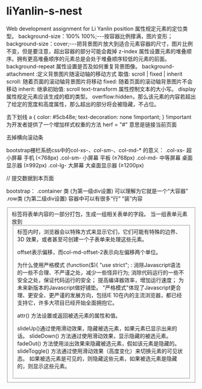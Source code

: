 # liYanlin-s-nest
Web development assignment for Li Yanlin
position 属性规定元素的定位类型。
background-size：100% 100%;---按容器比例撑满，图片变形；
background-size：cover;---把背景图片放大到适合元素容器的尺寸，图片比例不变，但是要注意，超出容器的部分可能会裁掉
z-index 属性设置元素的堆叠顺序。拥有更高堆叠顺序的元素总是会处于堆叠顺序较低的元素的前面。
background-repeat 属性设置是否及如何重复背景图像。
background-attachment :定义背景图片随滚动轴的移动方式
取值: scroll | fixed | inherit
scroll: 随着页面的滚动轴背景图片将移动
fixed: 随着页面的滚动轴背景图片不会移动
inherit: 继承初始值: scroll
text-transform 属性控制文本的大小写。
display 属性规定元素应该生成的框的类型。
overflow:hidden，那么该元素的内容若超出了给定的宽度和高度属性，那么超出的部分将会被隐藏，不占位。

<a>去下划线
a {
  color: #5cb48e;
  text-decoration: none !important;
}
!important为开发者提供了一个增加样式权重的方法
herf = "#" 意思是链接当前页面
<body style="overflow:-Scroll;overflow-x:hidden">去掉横向滚动条

bootstrap栅栏系统css中的col-xs-*、col-sm-*、col-md-* 的意义：
.col-xs- 超小屏幕 手机 (<768px)
.col-sm- 小屏幕 平板 (≥768px)
.col-md- 中等屏幕 桌面显示器 (≥992px)
.col-lg- 大屏幕 大桌面显示器 (≥1200px)

<form action="#">// 提交数据到本页面

bootstrap：
.container 类 (为第一级div设置) 可以理解为它就是一个“大容器”
.row类 (为第二级div设置) 容器中可以有很多“行” “装”内容

<fieldset> 标签将表单内容的一部分打包，生成一组相关表单的字段。
当一组表单元素放到 <fieldset> 标签内时，浏览器会以特殊方式来显示它们，它们可能有特殊的边界、3D 效果，或者甚至可创建一个子表单来处理这些元素。

offset表示偏移，而col-md-offset-2表示向左偏移两个单位。

为什么使用严格模式  (function($){
		"use strict";       :
消除Javascript语法的一些不合理、不严谨之处，减少一些怪异行为;
消除代码运行的一些不安全之处，保证代码运行的安全；
提高编译器效率，增加运行速度；
为未来新版本的Javascript做好铺垫。
"严格模式"体现了Javascript更合理、更安全、更严谨的发展方向，包括IE 10在内的主流浏览器，都已经支持它，许多大项目已经开始全面拥抱它。

attr() 方法设置或返回被选元素的属性和值。

slideUp()通过使用滑动效果，隐藏被选元素，如果元素已显示出来的话。
slideDown() 方法通过使用滑动效果，显示隐藏的被选元素。
fadeOut() 方法使用淡出效果来隐藏被选元素，假如该元素是隐藏的。
slideToggle() 方法通过使用滑动效果（高度变化）来切换元素的可见状态。
如果被选元素是可见的，则隐藏这些元素，如果被选元素是隐藏的，则显示这些元素。
